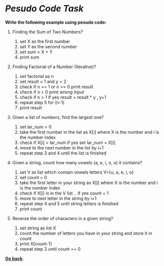 # _**Pesudo Code Task**_

**Write the following example using pesudo code:**
1. Finding the Sum of Two Numbers?
  
   1. set X as the first number
   2. set Y as the second number
   3. set sum = X + Y 
   4. print sum

2. Finding Factorial of a Number (Iterative)?

   1. set factorial as n 
   2. set result = 1 and y = 2
   3. check if n == 1 or n == 0 print result
   4. check if n < 0 print wrong input
   5. check if n > 1 if yes result = result * y , y+1
   6. repeat step 5 for (n-1)
   7. print result

3. Given a list of numbers, find the largest one?
   
   1. set lar_num = 0
   2. take the first number in the list as X[i] where X is the number and i is the number index
   3. check if X[i] > lar_num if yes set lar_num = X[i] 
   4. move to the next number in the list by i+1
   5. repeat step 3 and 4 until the list is finished

4. Given a string, count how many vowels (a, e, i, o, u) it contains?

   1. set V as list which contain vowels letters V={u, a, e, i, o} 
   2. set count = 0
   3. take the first letter in your string as X[i] where X is the number and i is the number index
   4. check if X[i] is in the V list .. if yes count + 1
   5. move to next letter in the string by i+1
   6. repeat step 4 and 5 until string letters is finished
   7. print count

5. Reverse the order of characters in a given string?

   1. set string as list X
   2. count the number of letters you have in your string and store it in count
   3. print X[count-1]
   4. repeat step 3 until count == 0 


**[Go back](../basics/IntroToAlgorithms.md).**